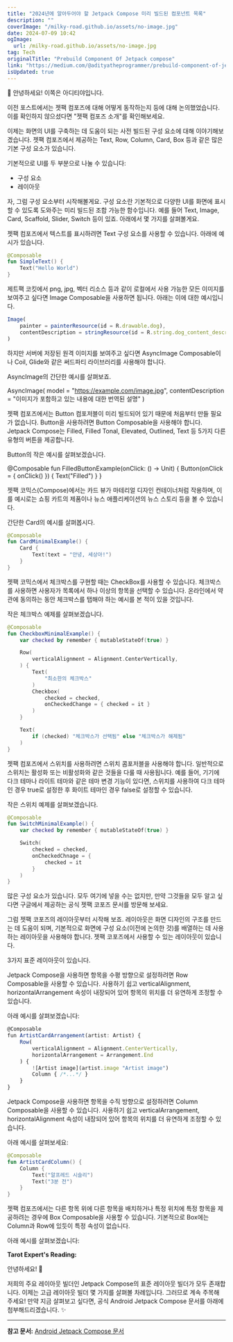 ```yaml
---
title: "2024년에 알아두어야 할 Jetpack Compose 미리 빌드된 컴포넌트 목록"
description: ""
coverImage: "/milky-road.github.io/assets/no-image.jpg"
date: 2024-07-09 10:42
ogImage: 
  url: /milky-road.github.io/assets/no-image.jpg
tag: Tech
originalTitle: "Prebuild Component Of Jetpack compose"
link: "https://medium.com/@adityatheprogrammer/prebuild-component-of-jetpack-compose-4705edfc0aa7"
isUpdated: true
---
```






🌟 안녕하세요! 이쪽은 아디티야입니다.

이전 포스트에서는 젯팩 컴포즈에 대해 어떻게 동작하는지 등에 대해 논의했었습니다. 이를 확인하지 않으셨다면 "젯팩 컴포즈 소개"를 확인해보세요.

이제는 화면의 UI를 구축하는 데 도움이 되는 사전 빌드된 구성 요소에 대해 이야기해보겠습니다. 젯팩 컴포즈에서 제공하는 Text, Row, Column, Card, Box 등과 같은 많은 기본 구성 요소가 있습니다.

기본적으로 UI를 두 부분으로 나눌 수 있습니다:

<div class="content-ad"></div>

- 구성 요소
- 레이아웃

자, 그럼 구성 요소부터 시작해볼게요. 구성 요소란 기본적으로 다양한 UI를 화면에 표시할 수 있도록 도와주는 미리 빌드된 조합 가능한 함수입니다. 예를 들어 Text, Image, Card, Scaffold, Slider, Switch 등이 있죠. 아래에서 몇 가지를 살펴볼게요.

젯팩 컴포즈에서 텍스트를 표시하려면 Text 구성 요소를 사용할 수 있습니다. 아래에 예시가 있습니다.

```kotlin
@Composable
fun SimpleText() {
    Text("Hello World")
}
```

<div class="content-ad"></div>

제트팩 코킷에서 png, jpg, 벡터 리소스 등과 같이 로컬에서 사용 가능한 모든 이미지를 보여주고 싶다면 Image Composable을 사용하면 됩니다. 아래는 이에 대한 예시입니다.

```js
Image(
    painter = painterResource(id = R.drawable.dog),
    contentDescription = stringResource(id = R.string.dog_content_description)
)
```

하지만 서버에 저장된 원격 이미지를 보여주고 싶다면 AsyncImage Composable이나 Coil, Glide와 같은 써드파티 라이브러리를 사용해야 합니다.

AsyncImage의 간단한 예시를 살펴보죠.

<div class="content-ad"></div>


AsyncImage(
    model = "https://example.com/image.jpg",
    contentDescription = "이미지가 포함하고 있는 내용에 대한 번역된 설명"
)


젯팩 컴포즈에서는 Button 컴포저블이 미리 빌드되어 있기 때문에 처음부터 만들 필요가 없습니다. Button을 사용하려면 Button Composable을 사용해야 합니다. Jetpack Compose는 Filled, Filled Tonal, Elevated, Outlined, Text 등 5가지 다른 유형의 버튼을 제공합니다.

Button의 작은 예시를 살펴보겠습니다.


@Composable
fun FilledButtonExample(onClick: () -> Unit) {
    Button(onClick = { onClick() }) {
        Text("Filled")
    }
}


<div class="content-ad"></div>

젯팩 코믹스(Compose)에서는 카드 뷰가 마테리얼 디자인 컨테이너처럼 작용하며, 이를 예시로는 쇼핑 카트의 제품이나 뉴스 애플리케이션의 뉴스 스토리 등을 볼 수 있습니다.

간단한 Card의 예시를 살펴봅시다.

```kotlin
@Composable
fun CardMinimalExample() {
    Card {
        Text(text = "안녕, 세상아!")
    }
}
```

젯팩 코믹스에서 체크박스를 구현할 때는 CheckBox를 사용할 수 있습니다. 체크박스를 사용하면 사용자가 목록에서 하나 이상의 항목을 선택할 수 있습니다. 온라인에서 약관에 동의하는 동안 체크박스를 탭해야 하는 예시를 본 적이 있을 것입니다.

<div class="content-ad"></div>

작은 체크박스 예제를 살펴보겠습니다.

```kotlin
@Composable
fun CheckboxMinimalExample() {
    var checked by remember { mutableStateOf(true) }

    Row(
        verticalAlignment = Alignment.CenterVertically,
    ) {
        Text(
            "최소한의 체크박스"
        )
        Checkbox(
            checked = checked,
            onCheckedChange = { checked = it }
        )
    }

    Text(
        if (checked) "체크박스가 선택됨" else "체크박스가 해제됨"
    )
}
```

젯팩 컴포즈에서 스위치를 사용하려면 스위치 콤포저블을 사용해야 합니다. 일반적으로 스위치는 활성화 또는 비활성화와 같은 것들을 다룰 때 사용됩니다. 예를 들어, 기기에 다크 테마나 라이트 테마와 같은 테마 변경 기능이 있다면, 스위치를 사용하여 다크 테마인 경우 true로 설정한 후 화이트 테마인 경우 false로 설정할 수 있습니다.

작은 스위치 예제를 살펴보겠습니다.

<div class="content-ad"></div>

```kotlin
@Composable
fun SwitchMinimalExample() {
    var checked by remember { mutableStateOf(true) }

    Switch(
        checked = checked,
        onCheckedChnage = {
            checked = it
        }
    )
}
```

많은 구성 요소가 있습니다. 모두 여기에 넣을 수는 없지만, 만약 그것들을 모두 알고 싶다면 구글에서 제공하는 공식 젯팩 코포즈 문서를 방문해 보세요.

그럼 젯팩 코포즈의 레이아웃부터 시작해 보죠. 레이아웃은 화면 디자인의 구조를 만드는 데 도움이 되며, 기본적으로 화면에 구성 요소(이전에 논의한 것)를 배열하는 데 사용하는 레이아웃을 사용해야 합니다. 젯팩 코포즈에서 사용할 수 있는 레이아웃이 있습니다.

3가지 표준 레이아웃이 있습니다.


<div class="content-ad"></div>

Jetpack Compose을 사용하면 항목을 수평 방향으로 설정하려면 Row Composable을 사용할 수 있습니다. 사용하기 쉽고 verticalAlignment, horizontalArrangement 속성이 내장되어 있어 항목의 위치를 더 유연하게 조정할 수 있습니다.

아래 예시를 살펴보겠습니다:

```js
@Composable
fun ArtistCardArrangement(artist: Artist) {
    Row(
        verticalAlignment = Alignment.CenterVertically,
        horizontalArrangement = Arrangement.End
    ) {
        ![Artist image](artist.image "Artist image")
        Column { /*...*/ }
    }
}
```

Jetpack Compose을 사용하면 항목을 수직 방향으로 설정하려면 Column Composable을 사용할 수 있습니다. 사용하기 쉽고 verticalArrangement, horizontalAlignment 속성이 내장되어 있어 항목의 위치를 더 유연하게 조정할 수 있습니다.

<div class="content-ad"></div>

아래 예시를 살펴보세요:

```kotlin
@Composable
fun ArtistCardColumn() {
    Column {
        Text("알프레드 시슬리")
        Text("3분 전")
    }
}
```

젯팩 컴포즈에서는 다른 항목 위에 다른 항목을 배치하거나 특정 위치에 특정 항목을 제공하려는 경우에 Box Composable을 사용할 수 있습니다. 기본적으로 Box에는 Column과 Row에 있듯이 특정 속성이 없습니다.

아래 예시를 살펴보겠습니다:

<div class="content-ad"></div>

**Tarot Expert's Reading:**

안녕하세요! 🌟

저희의 주요 레이아웃 빌더인 Jetpack Compose의 표준 레이아웃 빌더가 모두 존재합니다. 이제는 고급 레이아웃 빌더 몇 가지를 살펴볼 차례입니다. 그러므로 계속 주목해 주세요! 만약 지금 살펴보고 싶다면, 공식 Android Jetpack Compose 문서를 아래에 첨부해드리겠습니다. ✨

---

**참고 문서:**
[Android Jetpack Compose 문서](https://developer.android.com/jetpack/compose)
